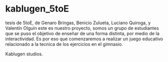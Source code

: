 # kablugen_5toE
tesis de 5toE, de Genaro Bringas, Benicio  Zulueta, Luciano Quiroga, y Valentín Olguín
este es nuestro proyecto, somos un grupo de estudiantes que se puso el objetivo de enseñar de una forma distinta, por medio de la interactividad. Es por eso que comenzaremos a realizar un juego educativo relacionado a la tecnica de los ejercicios en el gimnasio. 

Kablugen studios.
